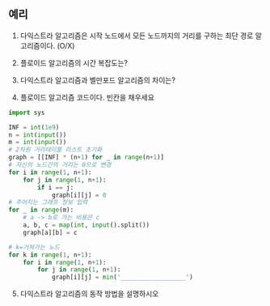 ## 예리

1. 다익스트라 알고리즘은 시작 노드에서 모든 노드까지의 거리를 구하는 최단 경로 알고리즘이다. (O/X)

2. 플로이드 알고리즘의 시간 복잡도는?

3. 다익스트라 알고리즘과 벨만포드 알고리즘의 차이는?

4. 플로이드 알고리즘 코드이다. 빈칸을 채우세요

```python
import sys

INF = int(1e9)
n = int(input())
m = int(input())
# 2차원 거리테이블 리스트 초기화
graph = [[INF] * (n+1) for _ in range(n+1)]
# 자신의 노드간의 거리는 0으로 변경
for i in range(1, n+1):
    for j in range(1, n+1):
        if i == j:
            graph[i][j] = 0
# 주어지는 그래프 정보 입력
for _ in range(m):
    # a -> b로 가는 비용은 c
    a, b, c = map(int, input().split())
    graph[a][b] = c

# k=거쳐가는 노드
for k in range(1, n+1):
    for i in range(1, n+1):
        for j in range(1, n+1):
            graph[i][j] = min('__________________')
```

5. 다익스트라 알고리즘의 동작 방법을 설명하시오
